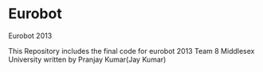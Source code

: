 Eurobot
=======

Eurobot 2013

This Repository includes the final code for eurobot 2013 Team 8 Middlesex University
written by Pranjay Kumar(Jay Kumar)
